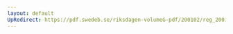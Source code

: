 ```yaml
---
layout: default
UpRedirect: https://pdf.swedeb.se/riksdagen-volumeG-pdf/200102/reg_200102/reg_200102_0193.pdf
---
```

